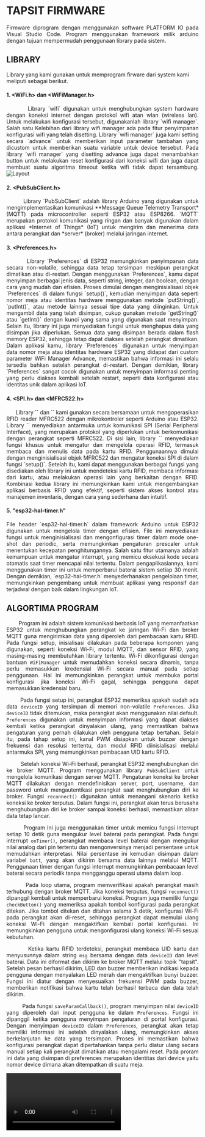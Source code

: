 # TAPSIT FIRMWARE
<div align="justify">
Firmware diprogram dengan menggunakan software PLATFORM IO pada Visual Studio Code. Program menggunakan framework milik arduino dengan tujuan mempermudah penggunaan library pada sistem.
</div>

## LIBRARY

Library yang kami gunakan untuk memprogram firware dari system kami meliputi sebagai berikut.  

#### 1. <WiFi.h> dan <WiFiManager.h>
<div align="justify">
        Library `wifi`  digunakan untuk menghubungkan system hardware dengan koneksi internet dengan protokol wifi atan wlan (wireless lan). Untuk melakukan konfigurasi tersebut, digunakanlah  library `wifi manager`. Salah satu Kelebihan dari library wifi manager ada pada fitur penyimpanan konfigurasi wifi yang telah disetting. Library `wifi manager` juga kami setting secara `advance` untuk memberikan input parameter tambahan yang dicustom untuk memberikan suatu variable untuk device tersebut.  Pada library `wifi manager` yang disetting advance juga dapat menambahkan button untuk melakukan reset konfigurasi dari koneksi wifi dan juga dapat membuat suatu algoritma timeout ketika wifi tidak dapat tersambung.

<img src="assets/wifi_man.jpg" alt="Layout" />

</div>



#### 2. <PubSubClient.h>
<div align="justify">
        Library `PubSubClient` adalah library Arduino yang digunakan untuk mengimplementasikan komunikasi **Message Queue Telemetry Transport* (MQTT) pada microcontroller seperti ESP32 atau ESP8266. `MQTT` merupakan protokol komunikasi yang ringan dan banyak digunakan dalam aplikasi *Internet of Things* (IoT) untuk mengirim dan menerima data antara perangkat dan *server* (broker) melalui jaringan internet.
</div>

#### 3. <Preferences.h>
<div align="justify">
        Library `Preferences` di ESP32 memungkinkan penyimpanan data secara non-volatile, sehingga data tetap tersimpan meskipun perangkat dimatikan atau di-restart. Dengan menggunakan `Preferences`, kamu dapat menyimpan berbagai jenis data, seperti string, integer, dan boolean, dengan cara yang mudah dan efisien. Proses dimulai dengan menginisialisasi objek `Preferences` di dalam fungsi `setup()`, kemudian menyimpan data seperti nomor meja atau identitas hardware menggunakan metode `putString()`, `putInt()`, atau metode lainnya sesuai tipe data yang diinginkan. Untuk mengambil data yang telah disimpan, cukup gunakan metode `getString()` atau `getInt()` dengan kunci yang sama yang digunakan saat menyimpan. Selain itu, library ini juga menyediakan fungsi untuk menghapus data yang disimpan jika diperlukan. Semua data yang disimpan berada dalam flash memory ESP32, sehingga tetap dapat diakses setelah perangkat dimatikan. Dalam aplikasi kamu, library `Preferences` digunakan untuk menyimpan data nomor meja atau identitas hardware ESP32 yang didapat dari custom parameter WiFi Manager Advance, memastikan bahwa informasi ini selalu tersedia bahkan setelah perangkat di-restart. Dengan demikian, library `Preferences` sangat cocok digunakan untuk menyimpan informasi penting yang perlu diakses kembali setelah restart, seperti data konfigurasi atau identitas unik dalam aplikasi IoT.
</div>

#### 4. <SPI.h> dan <MFRC522.h>
<div align="justify">
      Library `<SPI.h>` dan `<MFRC522.h>` kami gunakan secara bersamaan untuk mengoperasikan RFID reader MFRC522 dengan mikrokontroler seperti Arduino atau ESP32. Library `<SPI.h>` menyediakan antarmuka untuk komunikasi SPI (Serial Peripheral Interface), yang merupakan protokol yang diperlukan untuk berkomunikasi dengan perangkat seperti MFRC522. Di sisi lain, library `<MFRC522.h>` menyediakan fungsi khusus untuk mengatur dan mengelola operasi RFID, termasuk membaca dan menulis data pada kartu RFID. Penggunaannya dimulai dengan menginisialisasi objek MFRC522 dan mengatur koneksi SPI di dalam fungsi `setup()`. Setelah itu, kami dapat menggunakan berbagai fungsi yang disediakan oleh library ini untuk mendeteksi kartu RFID, membaca informasi dari kartu, atau melakukan operasi lain yang berkaitan dengan RFID. Kombinasi kedua library ini memungkinkan kami untuk mengembangkan aplikasi berbasis RFID yang efektif, seperti sistem akses kontrol atau manajemen inventaris, dengan cara yang sederhana dan intuitif.
</div>
        
#### 5. "esp32-hal-timer.h"
<div align="justify">
        File header `esp32-hal-timer.h` dalam framework Arduino untuk ESP32 digunakan untuk mengelola timer dengan efisien. File ini menyediakan fungsi untuk menginisialisasi dan mengonfigurasi timer dalam mode one-shot dan periodic, serta memungkinkan pengaturan prescaler untuk menentukan kecepatan penghitungannya. Salah satu fitur utamanya adalah kemampuan untuk mengatur interrupt, yang memicu eksekusi kode secara otomatis saat timer mencapai nilai tertentu. Dalam pengaplikasiannya, kami menggunakan timer ini untuk memperbarui  baterai sistem setiap 30 menit. Dengan demikian, `esp32-hal-timer.h` menyederhanakan pengelolaan timer, memungkinkan pengembang untuk membuat aplikasi yang responsif dan terjadwal dengan baik dalam lingkungan IoT.


## ALGORTIMA PROGRAM

        Program ini adalah sistem komunikasi berbasis IoT yang memanfaatkan ESP32 untuk menghubungkan perangkat ke jaringan Wi-Fi dan broker MQTT guna mengirimkan data yang diperoleh dari pembacaan kartu RFID. Pada fungsi setup, inisialisasi dilakukan pada beberapa komponen yang digunakan, seperti koneksi Wi-Fi, modul MQTT, dan sensor RFID, yang masing-masing membutuhkan library tertentu. Wi-Fi dikonfigurasi dengan bantuan `WiFiManager` untuk memudahkan koneksi secara dinamis, tanpa perlu memasukkan kredensial Wi-Fi secara manual pada setiap penggunaan. Hal ini memungkinkan perangkat untuk membuka portal konfigurasi jika koneksi Wi-Fi gagal, sehingga pengguna dapat memasukkan kredensial baru.

        Pada fungsi setup ini, perangkat ESP32 memeriksa apakah sudah ada data `deviceID` yang tersimpan di memori non-volatile `Preferences`. Jika `deviceID` tidak ditemukan, maka perangkat akan menggunakan nilai default. `Preferences` digunakan untuk menyimpan informasi yang dapat diakses kembali ketika perangkat dinyalakan ulang, yang memastikan bahwa pengaturan yang pernah dilakukan oleh pengguna tetap bertahan. Selain itu, pada tahap setup ini, kanal PWM disiapkan untuk buzzer dengan frekuensi dan resolusi tertentu, dan modul RFID diinisialisasi melalui antarmuka SPI, yang memungkinkan pembacaan UID kartu RFID.

        Setelah koneksi Wi-Fi berhasil, perangkat ESP32 menghubungkan diri ke broker MQTT. Program menggunakan library `PubSubClient` untuk mengelola komunikasi dengan server MQTT. Pengaturan koneksi ke broker MQTT dilakukan dengan mendefinisikan server, port, username, dan password untuk mengautentikasi perangkat saat menghubungkan diri ke broker. Fungsi `reconnect()` digunakan untuk menangani skenario ketika koneksi ke broker terputus. Dalam fungsi ini, perangkat akan terus berusaha menghubungkan diri ke broker sampai koneksi berhasil, memastikan aliran data tetap lancar.

        Program ini juga menggunakan timer untuk memicu fungsi interrupt setiap 10 detik guna mengukur level baterai pada perangkat. Pada fungsi interrupt `onTimer()`, perangkat membaca level baterai dengan mengukur nilai analog dari pin tertentu dan mengonversinya menjadi persentase untuk memudahkan interpretasi. Nilai persentase ini kemudian disimpan dalam variabel `batt`, yang akan dikirim bersama data lainnya melalui MQTT. Penggunaan timer dengan fungsi interrupt memungkinkan pembacaan level baterai secara periodik tanpa mengganggu operasi utama dalam loop.

        Pada loop utama, program memverifikasi apakah perangkat masih terhubung dengan broker MQTT. Jika koneksi terputus, fungsi `reconnect()` dipanggil kembali untuk memperbarui koneksi. Program juga memiliki fungsi `checkButton()` yang memeriksa apakah tombol konfigurasi pada perangkat ditekan. Jika tombol ditekan dan ditahan selama 3 detik, konfigurasi Wi-Fi pada perangkat akan di-reset, sehingga perangkat dapat memulai ulang koneksi Wi-Fi dengan mengaktifkan kembali portal konfigurasi. Ini memungkinkan pengguna untuk mengonfigurasi ulang koneksi Wi-Fi sesuai kebutuhan.

        Ketika kartu RFID terdeteksi, perangkat membaca UID kartu dan menyusunnya dalam string `msg` bersama dengan data `deviceID` dan level baterai. Data ini diformat dan dikirim ke broker MQTT melalui topik "tapsit". Setelah pesan berhasil dikirim, LED dan buzzer memberikan indikasi kepada pengguna dengan menyalakan LED merah dan mengaktifkan bunyi buzzer. Fungsi ini diatur dengan menyesuaikan frekuensi PWM pada buzzer, memberikan notifikasi bahwa kartu telah berhasil terbaca dan data telah dikirim.

        Pada fungsi `saveParamCallback()`, program menyimpan nilai `deviceID` yang diperoleh dari input pengguna ke dalam `Preferences`. Fungsi ini dipanggil ketika pengguna menyimpan pengaturan di portal konfigurasi. Dengan menyimpan `deviceID` dalam `Preferences`, perangkat akan tetap memiliki informasi ini setelah dinyalakan ulang, memungkinkan akses berkelanjutan ke data yang tersimpan. Proses ini memastikan bahwa konfigurasi perangkat dapat dipertahankan tanpa perlu diatur ulang secara manual setiap kali perangkat dimatikan atau mengalami reset. Pada proram ini data yang disimpan di preferences merupakan identitas dari device yaitu nomor device dimana akan ditempatkan di suatu meja.





![Video Title](/assets/testing.mp4)

</div>

